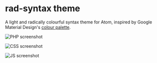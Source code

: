 # rad-syntax theme

A light and radically colourful syntax theme for Atom, inspired by Google Material Design's [colour palette](https://www.google.com/design/spec/style/color.html).

![PHP screenshot](http://i.imgur.com/x2BUJlb.png)

![CSS screenshot](http://i.imgur.com/Fx0pvDR.png)

![JS screenshot](http://i.imgur.com/YwW3CeW.png)
